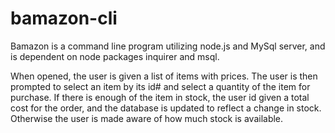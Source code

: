# bamazon-cli

Bamazon is a command line program utilizing node.js and MySql server, and is dependent on node packages inquirer and msql.

When opened, the user is given a list of items with prices.
The user is then prompted to select an item by its id# and select a quantity of the item for purchase. 
If there is enough of the item in stock, the user id given a total cost for the order, 
and the database is updated to reflect a change in stock.
Otherwise the user is made aware of how much stock is available. 
